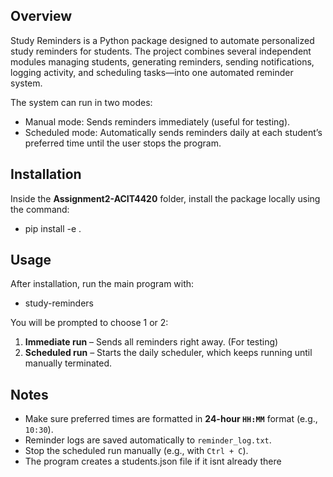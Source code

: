 ## Overview
Study Reminders is a Python package designed to automate personalized study reminders for students.
The project combines several independent modules managing students, generating reminders, sending notifications, logging activity, and scheduling tasks—into one automated reminder system.

The system can run in two modes:
- Manual mode: Sends reminders immediately (useful for testing).
- Scheduled mode: Automatically sends reminders daily at each student’s preferred time until the user stops the program.

## Installation

Inside the **Assignment2-ACIT4420** folder, install the package locally using the command:
- pip install -e .

## Usage
After installation, run the main program with:
- study-reminders

You will be prompted to choose 1 or 2: 
1. **Immediate run** – Sends all reminders right away. (For testing)
2. **Scheduled run** – Starts the daily scheduler, which keeps running until manually terminated.

## Notes
* Make sure preferred times are formatted in **24-hour `HH:MM`** format (e.g., `10:30`).
* Reminder logs are saved automatically to `reminder_log.txt`.
* Stop the scheduled run manually (e.g., with `Ctrl + C`).
* The program creates a students.json file if it isnt already there

